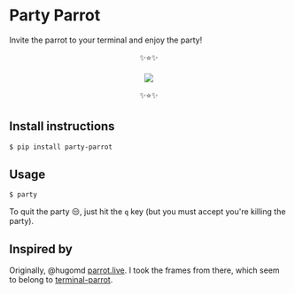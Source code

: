 # Party Parrot

Invite the parrot to your terminal and enjoy the party!




<div align="center">
  <p>✨⭐️✨</p>
  <img src='https://raw.githubusercontent.com/santiagobasulto/party-parrot/master/parrot.gif' />
  <p>✨⭐️✨</p>
</div>


## Install instructions

```bash
$ pip install party-parrot
```

## Usage

```bash
$ party
```

To quit the party 😒, just hit the `q` key (but you must accept you're killing the party).

## Inspired by

Originally, @hugomd [parrot.live](https://github.com/hugomd/parrot.live). I took the frames from there, which seem to belong to [terminal-parrot](https://github.com/jmhobbs/terminal-parrot).
